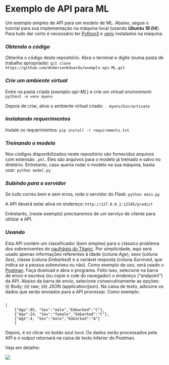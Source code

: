 # Exemplo de API para ML

Um exemplo simples de API para um modelo de ML. Abaixo, segue o tutorial para sua implementação na máquina local (usando **_Ubuntu 18.04_**). Para tudo dar certo é necessário ter [Python3](https://www.python.org/) e [venv](https://docs.python.org/3/library/venv.html) instalados na máquina.

### _Obtendo o código_

Obtenha o código deste repositório. Abra o terminal e digite (numa pasta de trabalho apropriada): `git clone https://github.com/AndersonEduardo/exemplo-api-ML.git`

### _Crie um ambiente virtual_

Entre na pasta criada (_exemplo-api-ML_) e crie um _virtual environment_: `python3 -m venv myenv`

Depois de criar, ative o ambiente virtual criado: `. myenv/bin/activate`

### _Instalando requerimentos_

Instale os requerimentos: `pip install -r requirements.txt`

### _Treinando o modelo_

Nos códigos disponibilizados neste repositório são fornecidos arquivos com extensão `.pkl`. Eles são arquivos para o modelo já treinado e salvo no diretório. Entretanto, caso queria rodar o modelo na sua máquina, basta usar: `python model.py`

### _Subindo para o servidor_

Se tudo correu bem e sem erros, rode o servidor do Flask: `python main.py`

A API deverá estar ativa no endereço: `http://127.0.0.1:12345/predict`

Entretanto, (neste exemplo) precisaremos de um serviço de cliente para utilziar a API.

### _Usando_

Esta API contém um classificador (bem simples) para o clássico problema dos sobreviventes do [naufrágio do Titanic](https://www.kaggle.com/samukaunt/titanic-passo-a-passo-com-8-modelos-ml-pt-br). Por simplicidade, aqui será usado apenas informações referentes à idade (coluna _Age_), sexo (coluna _Sex_), classe (coluna _Embarked_) e a variável resposta (coluna _Survived_, que indica se a pessoa sobreviveu ou não). Como exemplo de uso, será usado o [Postman](https://www.getpostman.com/). Faça dowload e abra o programa. Feito isso, selecione na barra de envio e escreva (ou copie e cole do navegador) o endereço ("endpoint") da API. Abaixo da barra de envio, selecione consecutivamente as opções: (i) Body; (ii) raw; (iii) JSON (application/json). Na caixa de texto, adicione os dados que serão enviados para a API processar. Como exemplo:

```

[
	{"Age":85, "Sex":"male","Embarked":"C"},
	{"Age":24, "Sex":"female","Embarked":"C"},
	{"Age":4, "Sex":"male","Embarked":"A"}
	]

```

Depois, é só clicar no botão azul `Send`. Os dados serão processados pela API e o _output_ retornará na caixa de texto inferior do Postman.

Veja em detalhe:

![](https://image.ibb.co/eCBKbe/Capture.jpg)



